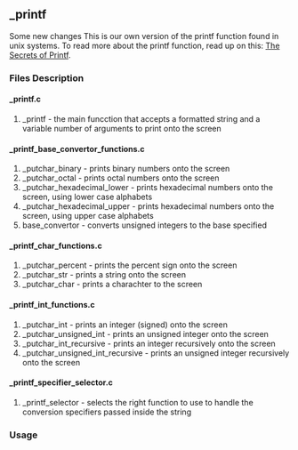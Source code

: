 ## _printf
Some new changes
This is our own version of the printf function found in unix systems. To read more about the printf function, read up on this: <a href="https://www.academia.edu/10297206/Secrets_of_printf_">The Secrets of Printf</a>.

### Files Description
#### <im>_printf.c</im>
1. _printf - the main funcction that accepts a formatted string and a variable number of arguments to print onto the screen

#### <im>_printf_base_convertor_functions.c</im>
1. _putchar_binary - prints binary numbers onto the screen
2. _putchar_octal - prints octal numbers onto the screen
3. _putchar_hexadecimal_lower - prints hexadecimal numbers onto the screen, using lower case alphabets
4. _putchar_hexadecimal_upper - prints hexadecimal numbers onto the screen, using upper case alphabets
5. base_convertor - converts unsigned integers to the base specified

#### <im>_printf_char_functions.c</im>
1. _putchar_percent - prints the percent sign onto the screen
2. _putchar_str - prints a string onto the screen
3. _putchar_char - prints a charachter to the screen

#### <im>_printf_int_functions.c</im>
1. _putchar_int - prints an integer (signed) onto the screen
2. _putchar_unsigned_int - prints an unsigned integer onto the screen
3. _putchar_int_recursive - prints an integer recursively onto the screen
4. _putchar_unsigned_int_recursive - prints an unsigned integer recursively onto the screen

#### <im>_printf_specifier_selector.c</im>
1. _printf_selector - selects the right function to use to handle the conversion specifiers passed inside the string

### Usage
